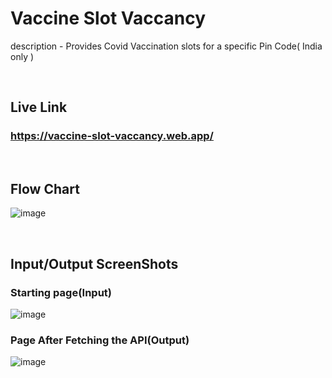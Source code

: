# Vaccine Slot Vaccancy
description - Provides Covid Vaccination slots for a specific Pin Code( India only )

<br/>


## Live Link
### https://vaccine-slot-vaccancy.web.app/


<br/>


## Flow Chart
![image](https://user-images.githubusercontent.com/42883586/134031815-33e91c4d-3605-4500-af6b-832a60937931.png)


<br/>


## Input/Output ScreenShots

### Starting page(Input)
![image](https://user-images.githubusercontent.com/42883586/134010857-f4964d72-cb8b-46cb-9511-b7e277afa023.png)

### Page After Fetching the API(Output)
![image](https://user-images.githubusercontent.com/42883586/134010906-31eaefa5-da4a-4550-8ce8-fcb3d775af23.png)


